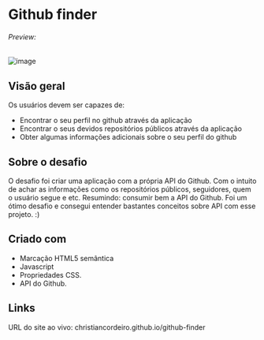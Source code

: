# Github finder
###### Preview:
![image](https://github.com/christiancordeiro/github-finder/assets/116993834/5a6bdbc4-de10-40ce-9562-bcd91151dcd0)






## Visão geral
Os usuários devem ser capazes de:

- Encontrar o seu perfil no github através da aplicação
- Encontrar o seus devidos repositórios públicos através da aplicação
- Obter algumas informações adicionais sobre o seu perfil do github

## Sobre o desafio
O desafio foi criar uma aplicação com a própria API do Github. Com o intuito de achar as informações como os repositórios públicos, seguidores, quem o usuário segue e etc. Resumindo: consumir bem a API do Github. Foi um ótimo desafio e consegui entender bastantes conceitos sobre API com esse projeto. :)


## Criado com
- Marcação HTML5 semântica
- Javascript
- Propriedades CSS.
- API do Github.

## Links
URL do site ao vivo: christiancordeiro.github.io/github-finder

